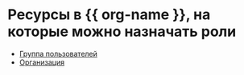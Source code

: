 # Ресурсы в {{ org-name }}, на которые можно назначать роли

* [Группа пользователей](../../../organization/operations/access-manage-group.md)
* [Организация](../../../organization/operations/security.md)
